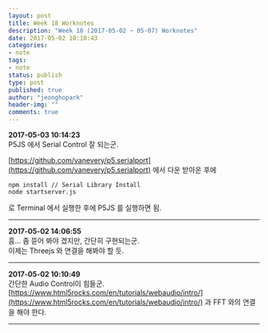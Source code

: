 ```yaml
---
layout: post
title: Week 18 Worknotes
description: "Week 18 (2017-05-02 ~ 05-07) Worknotes"
date: 2017-05-02 10:10:43
categories:
- note
tags:
- note
status: publish
type: post
published: true
author: "jeonghopark"
header-img: ""
comments: true
---      
```

**2017-05-03 10:14:23**             
P5JS 에서 Serial Control 잘 되는군.           

[https://github.com/vanevery/p5.serialport](https://github.com/vanevery/p5.serialport) 에서 다운 받아온 후에                  
 
    npm install // Serial Library Install
    node startserver.js

로 Terminal 에서 실행한 후에 P5JS 를 실행하면 됨.             



---             

**2017-05-02 14:06:55**             
흠... 좀 뜯어 봐야 겠지만, 간단히 구현되는군.            
이제는 Threejs 와 연결을 해봐야 할 듯.          

---                 

**2017-05-02 10:10:49**         
간단한 Audio Control이 힘들군.         
[https://www.html5rocks.com/en/tutorials/webaudio/intro/](https://www.html5rocks.com/en/tutorials/webaudio/intro/) 과 FFT 와의 연결을 해야 한다.          


---        